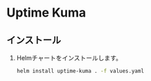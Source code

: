 # Uptime Kuma


## インストール

1. Helmチャートをインストールします。

    ```bash
    helm install uptime-kuma . -f values.yaml